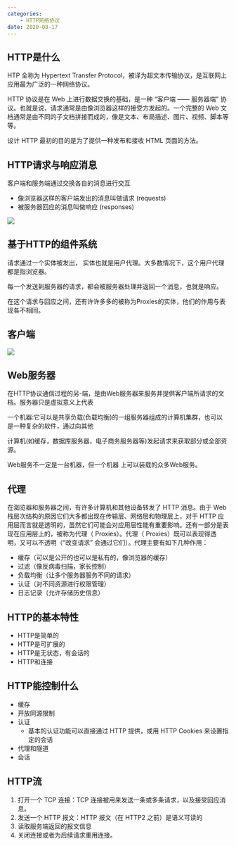 ```yaml
---
categories:
    - HTTP网络协议
date: 2020-08-17
---
```






## HTTP是什么

HTP 全称为 Hypertext Transfer Protocol，被译为超文本传输协议，是互联网上应用最为广泛的一种网络协议。

HTTP 协议是在 Web 上进行数据交换的基础，是一种 “客户端 —— 服务器端” 协议。也就是说，请求通常是由像浏览器这样的接受方发起的。一个完整的 Web 文档通常是由不同的子文档拼接而成的，像是文本、布局描述、图片、视频、脚本等等。

设计 HTTP 最初的目的是为了提供一种发布和接收 HTML 页面的方法。



## HTTP请求与响应消息

客户端和服务端通过交换各自的消息进行交互

* 像浏览器这样的客户端发出的消息叫做请求 (requests)
* 被服务器回应的消息叫做响应 (responses)



![](https://s1.ax1x.com/2020/08/17/de4Xan.png)



## 基于HTTP的组件系统

请求通过一个实体被发出， 实体也就是用户代理。大多数情况下，这个用户代理都是指浏览器。

每一个发送到服务器的请求，都会被服务器处理并返回一个消息，也就是响应。

在这个请求与回应之间，还有许许多多的被称为Proxies的实体，他们的作用与表现各不相同。



## 客户端

![](https://s1.ax1x.com/2020/08/17/de4zGV.png)



## Web服务器

在HTTP协议通信过程的另-端，是由Web服务器来服务井提供客户端所请求的文档。服务器只是虚拟意义上代表

一个机器:它可以是共享负载(负载均衡)的一组服务器组成的计算机集群，也可以是一种复杂的软件，通过向其他

计算机(如缓存，数据库服务器，电子商务服务器等)发起请求来获取部分或全部资源。

Web服务不一定是一台机器，但一个机器 上可以装载的众多Web服务。



## 代理

在洳览器和服务器之间，有许多计算机和其他设备转发了 HTTP 消息。由于 Web 栈层次结构的原因它们大多都出现在传输层、网络层和物理层上，对于 HTTP 应用层而言就是透明的，虽然它们可能会对应用层性能有重要影响。还有一部分是表现在应用层上的，被称为代理（ Proxies）。代理（ Proxies）既可以表现得透明，又可以不透明（“改变请求” 会通过它们）。代理主要有如下几种作用：



* 缓存（可以是公开的也可以是私有的，像浏览器的缓存）
* 过滤（像反病毒扫描，家长控制）
* 负载均衡（让多个服务器服务不同的请求）
* 认证（对不同资源进行权限管理）
* 日志记录（允许存储历史信息）



## HTTP的基本特性

* HTTP是简单的
* HTTP是可扩展的
* HTTP是无状态，有会话的
* HTTP和连接



## HTTP能控制什么

* 缓存
* 开放同源限制
* 认证
  * 基本的认证功能可以直接通过 HTTP 提供，或用 HTTP Cookies 来设置指定的会话
* 代理和隧道
* 会话



## HTTP流

1. 打开一个 TCP 连接：TCP 连接被用来发送一条或多条请求，以及接受回应消息。
2. 发送一个 HTTP 报文：HTTP 报文（在 HTTP2 之前）是语义可读的
3. 读取服务端返回的报文信息
4. 关闭连接或者为后续请求重用连接。